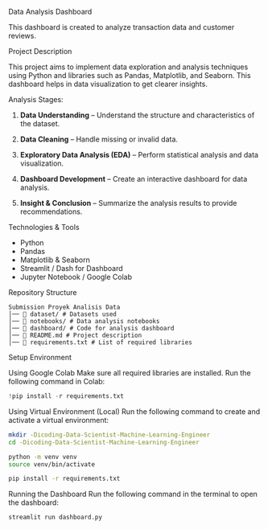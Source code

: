 Data Analysis Dashboard

This dashboard is created to analyze transaction data and customer reviews.

Project Description

This project aims to implement data exploration and analysis techniques using Python and libraries such as Pandas, Matplotlib, and Seaborn. This dashboard helps in data visualization to get clearer insights.

Analysis Stages:

1. **Data Understanding** – Understand the structure and characteristics of the dataset.

2. **Data Cleaning** – Handle missing or invalid data.

3. **Exploratory Data Analysis (EDA)** – Perform statistical analysis and data visualization.

4. **Dashboard Development** – Create an interactive dashboard for data analysis.

5. **Insight & Conclusion** – Summarize the analysis results to provide recommendations.

Technologies & Tools
- Python
- Pandas
- Matplotlib & Seaborn
- Streamlit / Dash for Dashboard
- Jupyter Notebook / Google Colab

Repository Structure
```
Submission Proyek Analisis Data
│── 📁 dataset/ # Datasets used
│── 📁 notebooks/ # Data analysis notebooks
│── 📁 dashboard/ # Code for analysis dashboard
│── 📄 README.md # Project description
│── 📄 requirements.txt # List of required libraries
```

Setup Environment

Using Google Colab
Make sure all required libraries are installed. Run the following command in Colab:
```python
!pip install -r requirements.txt
```

Using Virtual Environment (Local)
Run the following command to create and activate a virtual environment:
```bash
mkdir -Dicoding-Data-Scientist-Machine-Learning-Engineer
cd -Dicoding-Data-Scientist-Machine-Learning-Engineer

python -m venv venv
source venv/bin/activate

pip install -r requirements.txt
```

Running the Dashboard
Run the following command in the terminal to open the dashboard:
```bash
streamlit run dashboard.py
```
